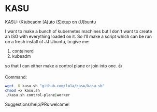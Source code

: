 # KASU
KASU: (K)ubeadm (A)uto (S)etup on (U)buntu

I want to make a bunch of kubernetes machines but I don't want to create an ISO with everything loaded on it.
So I'll make a script which can be run on a fresh install of JJ Ubuntu, to give me:
1. containerd
2. kubeadm

so that I can either make a control plane or join into one. 👍

Command:
```bash
wget -O kasu.sh "github.com/lu1a/kasu/kasu.sh"
chmod +x kasu.sh
./kasu.sh control-plane|worker
```

Suggestions/help/PRs welcome!
